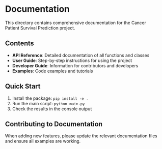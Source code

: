 # Documentation

This directory contains comprehensive documentation for the Cancer Patient Survival Prediction project.

## Contents

- **API Reference**: Detailed documentation of all functions and classes
- **User Guide**: Step-by-step instructions for using the project
- **Developer Guide**: Information for contributors and developers
- **Examples**: Code examples and tutorials

## Quick Start

1. Install the package: `pip install -e .`
2. Run the main script: `python main.py`
3. Check the results in the console output

## Contributing to Documentation

When adding new features, please update the relevant documentation files and ensure all examples are working. 